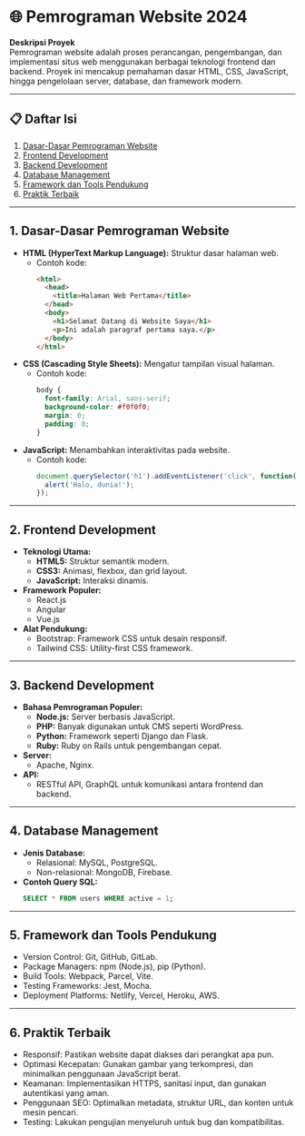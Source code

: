 # 🌐 Pemrograman Website  2024

**Deskripsi Proyek**  
Pemrograman website adalah proses perancangan, pengembangan, dan implementasi situs web menggunakan berbagai teknologi frontend dan backend. Proyek ini mencakup pemahaman dasar HTML, CSS, JavaScript, hingga pengelolaan server, database, dan framework modern.  

---

## 📋 Daftar Isi  
1. [Dasar-Dasar Pemrograman Website](#1-dasar-dasar-pemrograman-website)  
2. [Frontend Development](#2-frontend-development)  
3. [Backend Development](#3-backend-development)  
4. [Database Management](#4-database-management)  
5. [Framework dan Tools Pendukung](#5-framework-dan-tools-pendukung)  
6. [Praktik Terbaik](#6-praktik-terbaik)  

---

## 1. Dasar-Dasar Pemrograman Website  
- **HTML (HyperText Markup Language):** Struktur dasar halaman web.  
  - Contoh kode:  
    ```html
    <html>
      <head>
        <title>Halaman Web Pertama</title>
      </head>
      <body>
        <h1>Selamat Datang di Website Saya</h1>
        <p>Ini adalah paragraf pertama saya.</p>
      </body>
    </html>
    ```  
- **CSS (Cascading Style Sheets):** Mengatur tampilan visual halaman.  
  - Contoh kode:  
    ```css
    body {
      font-family: Arial, sans-serif;
      background-color: #f0f0f0;
      margin: 0;
      padding: 0;
    }
    ```  
- **JavaScript:** Menambahkan interaktivitas pada website.  
  - Contoh kode:  
    ```javascript
    document.querySelector('h1').addEventListener('click', function() {
      alert('Halo, dunia!');
    });
    ```  

---

## 2. Frontend Development  
- **Teknologi Utama:**  
  - **HTML5:** Struktur semantik modern.  
  - **CSS3:** Animasi, flexbox, dan grid layout.  
  - **JavaScript:** Interaksi dinamis.  
- **Framework Populer:**  
  - React.js  
  - Angular  
  - Vue.js  
- **Alat Pendukung:**  
  - Bootstrap: Framework CSS untuk desain responsif.  
  - Tailwind CSS: Utility-first CSS framework.  

---

## 3. Backend Development  
- **Bahasa Pemrograman Populer:**  
  - **Node.js:** Server berbasis JavaScript.  
  - **PHP:** Banyak digunakan untuk CMS seperti WordPress.  
  - **Python:** Framework seperti Django dan Flask.  
  - **Ruby:** Ruby on Rails untuk pengembangan cepat.  
- **Server:**  
  - Apache, Nginx.  
- **API:**  
  - RESTful API, GraphQL untuk komunikasi antara frontend dan backend.  

---

## 4. Database Management  
- **Jenis Database:**  
  - Relasional: MySQL, PostgreSQL.  
  - Non-relasional: MongoDB, Firebase.  
- **Contoh Query SQL:**  
  ```sql
  SELECT * FROM users WHERE active = 1;

---

## 5. Framework dan Tools Pendukung
- Version Control: Git, GitHub, GitLab.
- Package Managers: npm (Node.js), pip (Python).
- Build Tools: Webpack, Parcel, Vite.
- Testing Frameworks: Jest, Mocha.
- Deployment Platforms: Netlify, Vercel, Heroku, AWS.

---

## 6. Praktik Terbaik
- Responsif: Pastikan website dapat diakses dari perangkat apa pun.
- Optimasi Kecepatan: Gunakan gambar yang terkompresi, dan minimalkan penggunaan JavaScript berat.
- Keamanan: Implementasikan HTTPS, sanitasi input, dan gunakan autentikasi yang aman.
- Penggunaan SEO: Optimalkan metadata, struktur URL, dan konten untuk mesin pencari.
- Testing: Lakukan pengujian menyeluruh untuk bug dan kompatibilitas.
